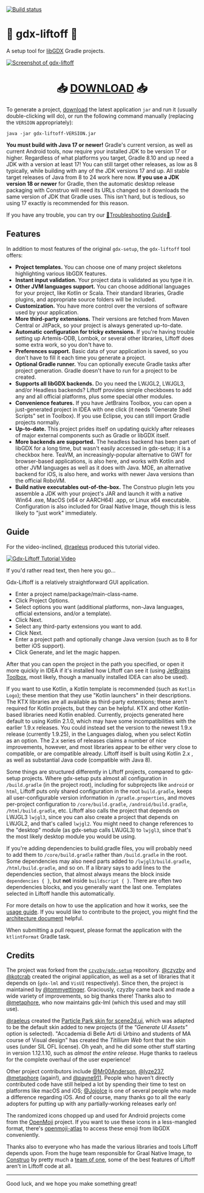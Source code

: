 [![Build status](https://github.com/libgdx/gdx-liftoff/workflows/build/badge.svg)](https://github.com/libgdx/gdx-liftoff/actions/workflows/build.yml)

# 🚀 gdx-liftoff 🚀

A setup tool for [libGDX](https://libgdx.com/) Gradle projects.

[![Screenshot of gdx-liftoff](.github/screenshot.png)](https://github.com/libgdx/gdx-liftoff/releases)

<h1 style="text-align: center;">
    📥
    <strong><a href="https://github.com/libgdx/gdx-liftoff/releases">DOWNLOAD</a></strong>
    📥
</h1>

To generate a project, [download](https://github.com/libgdx/gdx-liftoff/releases) the latest application
`jar` and run it (usually double-clicking will do), or run the following command manually (replacing the `VERSION` appropriately):

```shell
java -jar gdx-liftoff-VERSION.jar
```

**You must build with Java 17 or newer!** Gradle's current version, as well as current Android tools, now require your
installed JDK to be version 17 or higher. Regardless of what platforms you target, Gradle 8.10 and up need 
a JDK with a version at least 17! You can still target other releases, as low as 8 typically, while building with any of
the JDK versions 17 and up. All stable target releases of Java from 8 to 24 work here now. **If you use a JDK version 18
or newer** for Gradle, then the automatic desktop release packaging with Construo will need its URLs changed so it
downloads the same version of JDK that Gradle uses. This isn't hard, but is tedious, so using 17 exactly is recommended
for this reason.

If you have any trouble, you can try our [🐛Troubleshooting Guide🐛](Troubleshooting.md).

## Features

In addition to most features of the original `gdx-setup`, the `gdx-liftoff` tool offers:
 
- **Project templates.** You can choose one of many project skeletons highlighting various libGDX features.
- **Instant input validation.** Your project data is validated as you type it in.
- **Other JVM languages support.** You can choose additional languages for your project, like Kotlin or Scala.
Their standard libraries, Gradle plugins, and appropriate source folders will be included.
- **Customization.** You have more control over the versions of software used by your application.
- **More third-party extensions.** Their versions are fetched from Maven Central or JitPack, so your project is always 
generated up-to-date.
- **Automatic configuration for tricky extensions.** If you're having trouble setting up
Artemis-ODB, Lombok, or several other libraries, Liftoff does some extra work, so you don't have to. 
- **Preferences support.** Basic data of your application is saved, so you don't have to fill it each time
you generate a project.
- **Optional Gradle runner.** You can optionally execute Gradle tasks after project generation. Gradle doesn't have to
run for a project to be created.
- **Supports all libGDX backends.** Do you need the LWJGL2, LWJGL3, and/or Headless backends? Liftoff
provides simple checkboxes to add any and all official platforms, plus some special other modules.
- **Convenience features.** If you have JetBrains Toolbox, you can open a just-generated project in IDEA with one click
(it needs "Generate Shell Scripts" set in Toolbox). If you use Eclipse, you can still import Gradle projects normally.
- **Up-to-date.** This project prides itself on updating quickly after releases of major external components such
as Gradle or libGDX itself.
- **More backends are supported.** The headless backend has been part of libGDX for a long time, but wasn't easily
accessed in gdx-setup; it is a checkbox here. TeaVM, an increasingly-popular alternative to GWT for browser-based 
applications, is also here, and works with Kotlin and other JVM languages as well as it does with Java. MOE, an
alternative backend for iOS, is also here, and works with newer Java versions than the official RoboVM.
- **Build native executables out-of-the-box.** The Construo plugin lets you assemble a JDK with your project's JAR and
launch it with a native Win64 .exe, MacOS (x64 or AARCH64) .app, or Linux x64 executable. Configuration is also included
for Graal Native Image, though this is less likely to "just work" immediately.

## Guide

For the video-inclined, [@raeleus](https://github.com/raeleus) produced this tutorial video.

[![Gdx-Liftoff Tutorial Video](https://img.youtube.com/vi/VF6N_X_oWr0/hqdefault.jpg)](https://www.youtube.com/embed/VF6N_X_oWr0)

If you'd rather read text, then here you go...

Gdx-Liftoff is a relatively straightforward GUI application.
 - Enter a project name/package/main-class-name.
 - Click Project Options.
 - Select options you want (additional platforms, non-Java languages, official extensions, and/or a template).
 - Click Next.
 - Select any third-party extensions you want to add.
 - Click Next.
 - Enter a project path and optionally change Java version (such as to 8 for better iOS support).
 - Click Generate, and let the magic happen.

After that you can open the project in the path you specified, or open it more quickly in IDEA if it's installed how
Liftoff can see it (using [JetBrains Toolbox](https://www.jetbrains.com/toolbox-app/), most likely, though a manually installed IDEA can also be used).

If you want to use Kotlin, a Kotlin template is recommended (such as `Kotlin Logo`); these mention that they use "Kotlin
launchers" in their descriptions. The KTX libraries are all available as third-party extensions; these aren't required
for Kotlin projects, but they can be helpful. KTX and other Kotlin-based libraries need Kotlin enabled. Currently,
projects generated here default to using Kotlin 2.1.0, which may have some incompatibilities with the earlier 1.9.x
releases. You could instead set the version to the newest 1.9.x release (currently 1.9.25), in the Languages dialog,
when you select Kotlin as an option. The 2.x series of releases claims a number of nice improvements, however, and most
libraries appear to be either very close to compatible, or are compatible already. Liftoff itself is built using Kotlin
2.x , as well as substantial Java code (compatible with Java 8).

Some things are structured differently in Liftoff projects, compared to gdx-setup projects. Where gdx-setup puts almost
all configuration in `/build.gradle` (in the project root), including for subprojects like `android` or `html`, Liftoff
puts only shared configuration in the root `build.gradle`, keeps all user-configurable version information in
`/gradle.properties`, and moves per-project configuration to `/core/build.gradle`, `/android/build.gradle`,
`/html/build.gradle`, etc. Liftoff also calls the project that depends on LWJGL3 `lwjgl3`, since you can also create a
project that depends on LWJGL2, and that's called `lwjgl2`. You might need to change references to the "desktop" module
(as gdx-setup calls LWJGL3) to `lwjgl3`, since that's the most likely desktop module you would be using.

If you're adding dependencies to build.gradle files, you will probably need to add them to `/core/build.gradle` rather
than `/build.gradle` in the root. Some dependencies may also need parts added to `/lwjgl3/build.gradle`,
`/html/build.gradle`, and so on. If a library says to add lines to the dependencies section, that almost always means
the block inside `dependencies { }`, but **not** inside `buildscript { }`. There are often two dependencies blocks, and
you generally want the last one. Templates selected in Liftoff handle this automatically.

For more details on how to use the application and how it works, see the [usage guide](Guide.md).
If you would like to contribute to the project, you might find the [architecture document](Architecture.md)
helpful.

When submitting a pull request, please format the application with the `ktlintFormat` Gradle task.

## Credits

The project was forked from the [`czyzby/gdx-setup`](https://github.com/czyzby/gdx-setup) repository.
[@czyzby](https://github.com/czyzby) and [@kotcrab](https://github.com/kotcrab) created the original application,
as well as a set of libraries that it depends on (`gdx-lml` and `VisUI` respectively). Since then, the project is
maintained by [@tommyettinger](https://github.com/tommyettinger). Graciously, czyzby came back and made a wide variety of improvements, so big
thanks there! Thanks also to [@metaphore](https://github.com/metaphore), who now maintains gdx-lml (which this used and may still use).

[@raeleus](https://github.com/raeleus) created the
[Particle Park skin for scene2d.ui](https://ray3k.wordpress.com/particle-park-ui-skin-for-scene2d-ui/),
which was adapted to be the default skin added to new projects (if the _"Generate UI Assets"_ option is selected).
"Accademia di Belle Arti di Urbino and students of MA course of Visual design" has created the _Titillium Web_
font that the skin uses (under SIL OFL license). Oh yeah, and he did some other stuff starting in version 1.12.1.10,
such as *almost the entire release*. Huge thanks to raeleus for the complete overhaul of the user experience!

Other project contributors include [@Mr00Anderson](https://github.com/Mr00Anderson), [@lyze237](https://github.com/lyze237),
[@metaphore](https://github.com/metaphore) (again!), and [@payne911](https://github.com/payne911).
People who haven't directly contributed code have still helped a lot by spending their time to test on platforms
like macOS and iOS; [@JojoIce](https://github.com/JojoIce) is one of several people who made a difference regarding iOS. And of course,
many thanks go to all the early adopters for putting up with any partially-working releases early on!

The randomized icons chopped up and used for Android projects come from the [OpenMoji](https://openmoji.org) project.
If you want to use these icons in a less-mangled format, there's
[openmoji-atlas](https://github.com/tommyettinger/openmoji-atlas) to access these emoji from libGDX conveniently.

Thanks also to everyone who has made the various libraries and tools Liftoff depends upon. From the huge team
responsible for Graal Native Image, to [Construo](https://github.com/fourlastor-alexandria/construo) by pretty much a
[team of one](https://github.com/fourlastor), some of the best features of Liftoff aren't in Liftoff code at all.

---

Good luck, and we hope you make something great!
